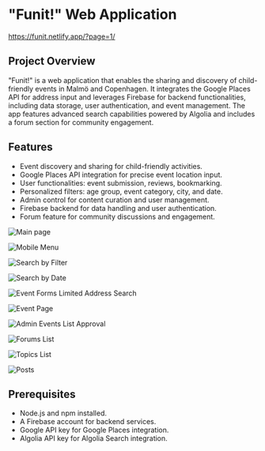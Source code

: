 # "Funit!" Web Application

<https://funit.netlify.app/?page=1/>

## Project Overview

"Funit!" is a web application that enables the sharing and discovery of child-friendly events in Malmö and Copenhagen. It integrates the Google Places API for address input and leverages Firebase for backend functionalities, including data storage, user authentication, and event management. The app features advanced search capabilities powered by Algolia and includes a forum section for community engagement.


## Features

- Event discovery and sharing for child-friendly activities.
- Google Places API integration for precise event location input.
- User functionalities: event submission, reviews, bookmarking.
- Personalized filters: age group, event category, city, and date.
- Admin control for content curation and user management.
- Firebase backend for data handling and user authentication.
- Forum feature for community discussions and engagement.

![Main page](https://utbweb.its.ltu.se/~anolan-1/medieinstitutet/screenshots-readmes-github/Funit/1.png)

![Mobile Menu](https://utbweb.its.ltu.se/~anolan-1/medieinstitutet/screenshots-readmes-github/Funit/1.2.png)

![Search by Filter](https://utbweb.its.ltu.se/~anolan-1/medieinstitutet/screenshots-readmes-github/Funit/1.1.png)

![Search by Date](https://utbweb.its.ltu.se/~anolan-1/medieinstitutet/screenshots-readmes-github/Funit/2.png)

![Event Forms Limited Address Search](https://utbweb.its.ltu.se/~anolan-1/medieinstitutet/screenshots-readmes-github/Funit/3.png)

![Event Page](https://utbweb.its.ltu.se/~anolan-1/medieinstitutet/screenshots-readmes-github/Funit/1.3.png)

![Admin Events List Approval](https://utbweb.its.ltu.se/~anolan-1/medieinstitutet/screenshots-readmes-github/Funit/4.png)

![Forums List](https://utbweb.its.ltu.se/~anolan-1/medieinstitutet/screenshots-readmes-github/Funit/5.png)

![Topics List](https://utbweb.its.ltu.se/~anolan-1/medieinstitutet/screenshots-readmes-github/Funit/6.png)

![Posts](https://utbweb.its.ltu.se/~anolan-1/medieinstitutet/screenshots-readmes-github/Funit/7.png)

## Prerequisites

- Node.js and npm installed.
- A Firebase account for backend services.
- Google API key for Google Places integration.
- Algolia API key for Algolia Search integration.
